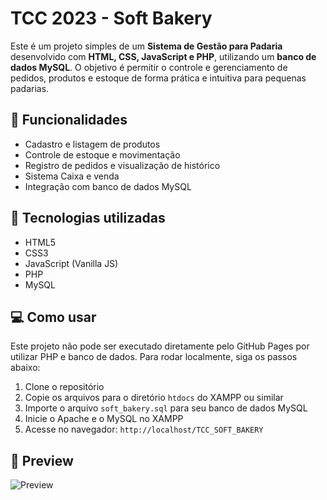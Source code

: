 # TCC 2023 - Soft Bakery

Este é um projeto simples de um **Sistema de Gestão para Padaria** desenvolvido com **HTML, CSS, JavaScript e PHP**, utilizando um **banco de dados MySQL**. O objetivo é permitir o controle e gerenciamento de pedidos, produtos e estoque de forma prática e intuitiva para pequenas padarias.

## 🔢 Funcionalidades

- Cadastro e listagem de produtos
- Controle de estoque e movimentação
- Registro de pedidos e visualização de histórico
- Sistema Caixa e venda
- Integração com banco de dados MySQL

## 🧠 Tecnologias utilizadas

- HTML5
- CSS3
- JavaScript (Vanilla JS)
- PHP
- MySQL

## 💻 Como usar

Este projeto não pode ser executado diretamente pelo GitHub Pages por utilizar PHP e banco de dados. Para rodar localmente, siga os passos abaixo:

1. Clone o repositório
2. Copie os arquivos para o diretório `htdocs` do XAMPP ou similar
3. Importe o arquivo `soft_bakery.sql` para seu banco de dados MySQL
4. Inicie o Apache e o MySQL no XAMPP
5. Acesse no navegador: `http://localhost/TCC_SOFT_BAKERY`

## 📸 Preview

![Preview](TCC_SOFT_BAKERY/TCC_PAGES/assets/img/Preview.gif)

